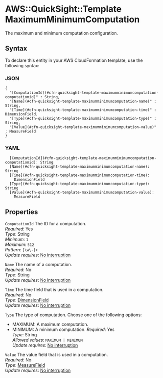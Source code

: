 # AWS::QuickSight::Template MaximumMinimumComputation<a name="aws-properties-quicksight-template-maximumminimumcomputation"></a>

The maximum and minimum computation configuration\.

## Syntax<a name="aws-properties-quicksight-template-maximumminimumcomputation-syntax"></a>

To declare this entity in your AWS CloudFormation template, use the following syntax:

### JSON<a name="aws-properties-quicksight-template-maximumminimumcomputation-syntax.json"></a>

```
{
  "[ComputationId](#cfn-quicksight-template-maximumminimumcomputation-computationid)" : String,
  "[Name](#cfn-quicksight-template-maximumminimumcomputation-name)" : String,
  "[Time](#cfn-quicksight-template-maximumminimumcomputation-time)" : DimensionField,
  "[Type](#cfn-quicksight-template-maximumminimumcomputation-type)" : String,
  "[Value](#cfn-quicksight-template-maximumminimumcomputation-value)" : MeasureField
}
```

### YAML<a name="aws-properties-quicksight-template-maximumminimumcomputation-syntax.yaml"></a>

```
  [ComputationId](#cfn-quicksight-template-maximumminimumcomputation-computationid): String
  [Name](#cfn-quicksight-template-maximumminimumcomputation-name): String
  [Time](#cfn-quicksight-template-maximumminimumcomputation-time): 
    DimensionField
  [Type](#cfn-quicksight-template-maximumminimumcomputation-type): String
  [Value](#cfn-quicksight-template-maximumminimumcomputation-value): 
    MeasureField
```

## Properties<a name="aws-properties-quicksight-template-maximumminimumcomputation-properties"></a>

`ComputationId`  <a name="cfn-quicksight-template-maximumminimumcomputation-computationid"></a>
The ID for a computation\.  
*Required*: Yes  
*Type*: String  
*Minimum*: `1`  
*Maximum*: `512`  
*Pattern*: `[\w\-]+`  
*Update requires*: [No interruption](https://docs.aws.amazon.com/AWSCloudFormation/latest/UserGuide/using-cfn-updating-stacks-update-behaviors.html#update-no-interrupt)

`Name`  <a name="cfn-quicksight-template-maximumminimumcomputation-name"></a>
The name of a computation\.  
*Required*: No  
*Type*: String  
*Update requires*: [No interruption](https://docs.aws.amazon.com/AWSCloudFormation/latest/UserGuide/using-cfn-updating-stacks-update-behaviors.html#update-no-interrupt)

`Time`  <a name="cfn-quicksight-template-maximumminimumcomputation-time"></a>
The time field that is used in a computation\.  
*Required*: No  
*Type*: [DimensionField](aws-properties-quicksight-template-dimensionfield.md)  
*Update requires*: [No interruption](https://docs.aws.amazon.com/AWSCloudFormation/latest/UserGuide/using-cfn-updating-stacks-update-behaviors.html#update-no-interrupt)

`Type`  <a name="cfn-quicksight-template-maximumminimumcomputation-type"></a>
The type of computation\. Choose one of the following options:  
+ MAXIMUM: A maximum computation\.
+ MINIMUM: A minimum computation\.
*Required*: Yes  
*Type*: String  
*Allowed values*: `MAXIMUM | MINIMUM`  
*Update requires*: [No interruption](https://docs.aws.amazon.com/AWSCloudFormation/latest/UserGuide/using-cfn-updating-stacks-update-behaviors.html#update-no-interrupt)

`Value`  <a name="cfn-quicksight-template-maximumminimumcomputation-value"></a>
The value field that is used in a computation\.  
*Required*: No  
*Type*: [MeasureField](aws-properties-quicksight-template-measurefield.md)  
*Update requires*: [No interruption](https://docs.aws.amazon.com/AWSCloudFormation/latest/UserGuide/using-cfn-updating-stacks-update-behaviors.html#update-no-interrupt)